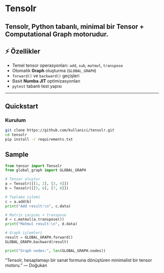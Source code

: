# Tensolr

**Tensolr**, Python tabanlı, minimal bir **Tensor + Computational Graph** motorudur.  
---

## ⚡ Özellikler
- Temel tensor operasyonları: `add`, `sub`, `matmul`, `transpose`
- Otomatik **Graph** oluşturma (`GLOBAL_GRAPH`)
- `forward()` ve `backward()` geçişleri
- Basit **Numba JIT** optimizasyonları
- `pytest` tabanlı test yapısı

---

## Quickstart

### Kurulum
```bash
git clone https://github.com/kullanici/tensolr.git
cd tensolr
pip install -r requirements.txt
```

## Sample

```python
from tensor import Tensolr
from global_graph import GLOBAL_GRAPH

# Tensor oluştur
a = Tensolr([[1, 2], [3, 4]])
b = Tensolr([[5, 6], [7, 8]])

# Toplama işlemi
c = a.add(b)
print("Add result:\n", c.data)

# Matris çarpımı + transpose
d = c.matmul(a.transpose())
print("Matmul result:\n", d.data)

# Graph işlemleri
result = GLOBAL_GRAPH.forward()
GLOBAL_GRAPH.backward(result)

print("Graph nodes:", len(GLOBAL_GRAPH.nodes))
```

“Tensolr, hesaplamayı bir sanat formuna dönüştüren minimalist bir tensor motoru.”
— Doğukan
